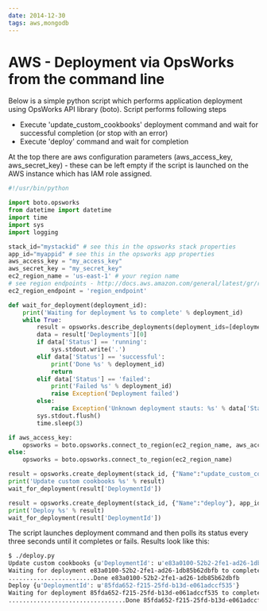 ```yaml
---
date: 2014-12-30
tags: aws,mongodb
---
```

AWS - Deployment via OpsWorks from the command line
=======================================

Below is a simple python script which performs application deployment using OpsWorks API library (boto).
Script performs following steps
- Execute 'update_custom_cookbooks' deployment command and wait for successful completion (or stop with an error)
- Execute 'deploy' command and wait for completion

At the top there are aws configuration parameters (aws_access_key, aws_secret_key) - these can be left empty if the script is launched on the AWS instance which has IAM role assigned.

```python
#!/usr/bin/python

import boto.opsworks
from datetime import datetime
import time
import sys
import logging

stack_id="mystackid" # see this in the opsworks stack properties
app_id="myappid" # see this in the opsworks app properties
aws_access_key = "my_access_key"
aws_secret_key = "my_secret_key"
ec2_region_name = 'us-east-1' # your region name
# see region endpoints - http://docs.aws.amazon.com/general/latest/gr/rande.html
ec2_region_endpoint = 'region_endpoint'

def wait_for_deployment(deployment_id):
    print('Waiting for deployment %s to complete' % deployment_id)
    while True:
        result = opsworks.describe_deployments(deployment_ids=[deployment_id])
        data = result['Deployments'][0]
        if data['Status'] == 'running':
            sys.stdout.write('.')
        elif data['Status'] == 'successful':
            print('Done %s' % deployment_id)
            return
        elif data['Status'] == 'failed':
            print('Failed %s' % deployment_id)
            raise Exception('Deployment failed')
        else:
            raise Exception('Unknown deployment stauts: %s' % data['Status'])
        sys.stdout.flush()
        time.sleep(3)

if aws_access_key:
    opsworks = boto.opsworks.connect_to_region(ec2_region_name, aws_access_key_id=aws_access_key, aws_secret_access_key=aws_secret_key)
else:
    opsworks = boto.opsworks.connect_to_region(ec2_region_name)

result = opsworks.create_deployment(stack_id, {"Name":"update_custom_cookbooks"}, app_id)
print('Update custom cookbooks %s' % result)
wait_for_deployment(result['DeploymentId'])

result = opsworks.create_deployment(stack_id, {"Name":"deploy"}, app_id)
print('Deploy %s' % result)
wait_for_deployment(result['DeploymentId'])

```

The script launches deployment command and then polls its status every three seconds until it completes or fails.
Results look like this:

```bash
$ ./deploy.py
Update custom cookbooks {u'DeploymentId': u'e83a0100-52b2-2fe1-ad26-1db85b62dbfb'}
Waiting for deployment e83a0100-52b2-2fe1-ad26-1db85b62dbfb to complete
........................Done e83a0100-52b2-2fe1-ad26-1db85b62dbfb
Deploy {u'DeploymentId': u'85fda652-f215-25fd-b13d-e061adccf535'}
Waiting for deployment 85fda652-f215-25fd-b13d-e061adccf535 to complete
.................................Done 85fda652-f215-25fd-b13d-e061adccf535
```
